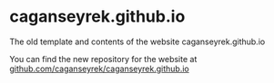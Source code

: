# caganseyrek.github.io

The old template and contents of the website caganseyrek.github.io

You can find the new repository for the website at [github.com/caganseyrek/caganseyrek.github.io](https://github.com/caganseyrek/caganseyrek.github.io)
